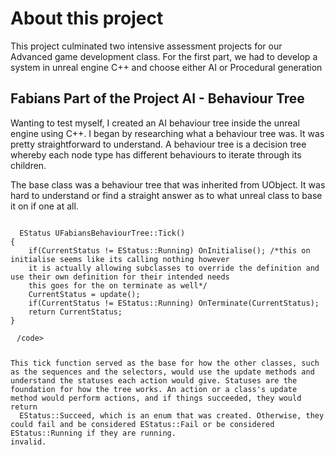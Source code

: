 <style>
  code{
    background-color: dark-grey;
    padding: 10px;
  }
font-family: Consolas, "Courier New", monospace;
</style>

<body>
  <h1>About this project</h1>
  <p>This project culminated two intensive assessment projects for our Advanced game development class. For the first part, we had to develop a system in unreal engine C++ and choose either AI or Procedural generation</p>

  <h2>Fabians Part of the Project AI - Behaviour Tree</h2>
  <p>Wanting to test myself, I created an AI behaviour tree inside the unreal engine using C++. I began by researching what a behaviour tree was. It was pretty straightforward to understand. A behaviour tree is a decision tree whereby each node type has different behaviours to iterate through its children.</p>
  <p>The base class was a behaviour tree that was inherited from UObject. It was hard to understand or find a straight answer as to what unreal class to base it on if one at all. </p>

  <pre><code>
  EStatus UFabiansBehaviourTree::Tick()
{
	if(CurrentStatus != EStatus::Running) OnInitialise(); /*this on initialise seems like its calling nothing however
	it is actually allowing subclasses to override the definition and use their own definition for their intended needs
	this goes for the on terminate as well*/
	CurrentStatus = update();
	if(CurrentStatus != EStatus::Running) OnTerminate(CurrentStatus);
	return CurrentStatus;
} </pre>/code>

<p>This tick function served as the base for how the other classes, such as the sequences and the selectors, would use the update methods and understand the statuses each action would give. Statuses are the foundation for how the tree works. An action or a class's update method would perform actions, and if things succeeded, they would return
  EStatus::Succeed, which is an enum that was created. Otherwise, they could fail and be considered EStatus::Fail or be considered EStatus::Running if they are running.
invalid.</p>
</body>
